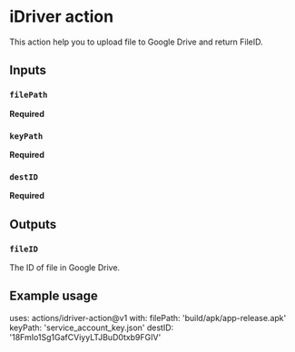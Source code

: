 # iDriver action

This action help you to upload file to Google Drive and return FileID.

## Inputs

### `filePath`

**Required** 

### `keyPath`

**Required** 

### `destID`

**Required** 

## Outputs

### `fileID`

The ID of file in Google Drive.

## Example usage

uses: actions/idriver-action@v1
with:
  filePath: 'build/apk/app-release.apk'
  keyPath: 'service_account_key.json'
  destID: '18FmIo1Sg1GafCViyyLTJBuD0txb9FGIV'